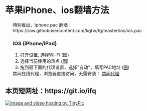 <h1>苹果iPhone、ios翻墙方法</h1>




<ul class="task-list">
<li> 特别推出，iphone pac 翻墙：https://raw.githubusercontent.com/kgfw/fg/master/ios/ios.pac
<h3>
<a id="ios-iphoneipad" class="anchor" href="#ios-iphoneipad" aria-hidden="true"><span class="octicon octicon-link"></span></a>iOS (iPhone/iPad)</h3>
<ol>
<li>打开设置, 选择Wi-Fi (<a href="https://raw.githubusercontent.com/kgfw/fg/master/ios/1.png" target="_blank">图</a>)</li>
<li>选择当前使用的热点 (<a href="https://raw.githubusercontent.com/kgfw/fg/master/ios/2.png" target="_blank">图</a>)</li>
<li>拖到最下面的代理设置，选择"自动"，填写PAC地址 (<a href="https://raw.githubusercontent.com/kgfw/fg/master/ios/3.png" target="_blank">图</a>)</li>
</ol>
</li>
<li> 禁闻在线代理，浏览器直接访问，无需安装： <a href="https://github.com/bannedbook/fanqiang/wiki" target="_blank">禁闻代理</a>
</li>



</ul>

<h2>
本页短网址：https://git.io/ifq
</h2>
<a href="https://github.com/bannedbook/fanqiang/wiki/jwproxy" target="_blank"><img src="http://i58.tinypic.com/zxsi9k.jpg" border="0" alt="Image and video hosting by TinyPic"></a>